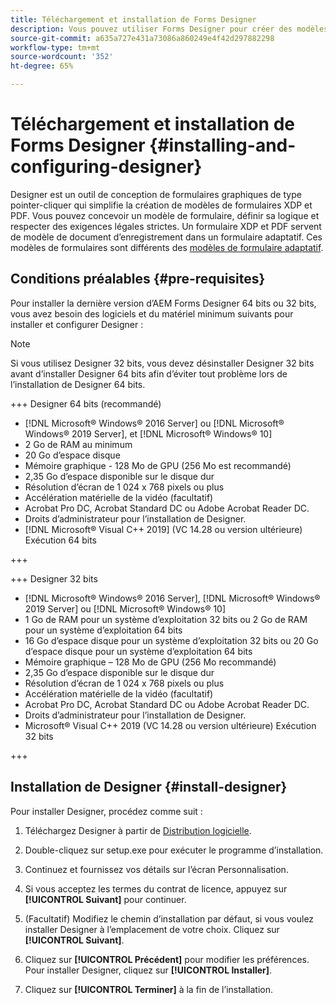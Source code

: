 ```yaml
---
title: Téléchargement et installation de Forms Designer
description: Vous pouvez utiliser Forms Designer pour créer des modèles de formulaires XDP et PDF qui servent de modèle pour un document d’enregistrement. Designer est disponible avec la licence [!DNL AEM Forms]
source-git-commit: a635a727e431a73086a860249e4f42d297882298
workflow-type: tm+mt
source-wordcount: '352'
ht-degree: 65%

---
```



# Téléchargement et installation de Forms Designer {#installing-and-configuring-designer}

Designer est un outil de conception de formulaires graphiques de type pointer-cliquer qui simplifie la création de modèles de formulaires XDP et PDF. Vous pouvez concevoir un modèle de formulaire, définir sa logique et respecter des exigences légales strictes. Un formulaire XDP et PDF servent de modèle de document d’enregistrement dans un formulaire adaptatif. Ces modèles de formulaires sont différents des [modèles de formulaire adaptatif](template-editor.md).

## Conditions préalables {#pre-requisites}

Pour installer la dernière version d’AEM Forms Designer 64 bits ou 32 bits, vous avez besoin des logiciels et du matériel minimum suivants pour installer et configurer Designer :

>[!NOTE]
>
> Si vous utilisez Designer 32 bits, vous devez désinstaller Designer 32 bits avant d’installer Designer 64 bits afin d’éviter tout problème lors de l’installation de Designer 64 bits.

<!--
>[!BEGINTABS]

>[!TAB 64-bit OS (Recommended)] -->

+++ Designer 64 bits (recommandé)

* [!DNL Microsoft® Windows® 2016 Server] ou [!DNL Microsoft® Windows® 2019 Server], et [!DNL Microsoft® Windows® 10]
* 2 Go de RAM au minimum
* 20 Go d’espace disque
* Mémoire graphique - 128 Mo de GPU (256 Mo est recommandé)
* 2,35 Go d’espace disponible sur le disque dur
* Résolution d’écran de 1 024 x 768 pixels ou plus
* Accélération matérielle de la vidéo (facultatif)
* Acrobat Pro DC, Acrobat Standard DC ou Adobe Acrobat Reader DC.
* Droits d’administrateur pour l’installation de Designer.
* [!DNL Microsoft® Visual C++ 2019] (VC 14.28 ou version ultérieure) Exécution 64 bits

+++

+++ Designer 32 bits

* [!DNL Microsoft® Windows® 2016 Server], [!DNL Microsoft® Windows® 2019 Server] ou [!DNL Microsoft® Windows® 10]
* 1 Go de RAM pour un système d’exploitation 32 bits ou 2 Go de RAM pour un système d’exploitation 64 bits
* 16 Go d’espace disque pour un système d’exploitation 32 bits ou 20 Go d’espace disque pour un système d’exploitation 64 bits
* Mémoire graphique – 128 Mo de GPU (256 Mo recommandé)
* 2,35 Go d’espace disponible sur le disque dur
* Résolution d’écran de 1 024 x 768 pixels ou plus
* Accélération matérielle de la vidéo (facultatif)
* Acrobat Pro DC, Acrobat Standard DC ou Adobe Acrobat Reader DC.
* Droits d’administrateur pour l’installation de Designer.
* Microsoft® Visual C++ 2019 (VC 14.28 ou version ultérieure) Exécution 32 bits

+++

## Installation de Designer {#install-designer}

Pour installer Designer, procédez comme suit :

1. Téléchargez Designer à partir de [Distribution logicielle](https://experience.adobe.com/downloads).

1. Double-cliquez sur setup.exe pour exécuter le programme d’installation.
1. Continuez et fournissez vos détails sur l’écran Personnalisation.
1. Si vous acceptez les termes du contrat de licence, appuyez sur **[!UICONTROL Suivant]** pour continuer.
1. (Facultatif) Modifiez le chemin d’installation par défaut, si vous voulez installer Designer à l’emplacement de votre choix. Cliquez sur **[!UICONTROL Suivant]**.
1. Cliquez sur **[!UICONTROL Précédent]** pour modifier les préférences. Pour installer Designer, cliquez sur **[!UICONTROL Installer]**.
1. Cliquez sur **[!UICONTROL Terminer]** à la fin de l’installation.
